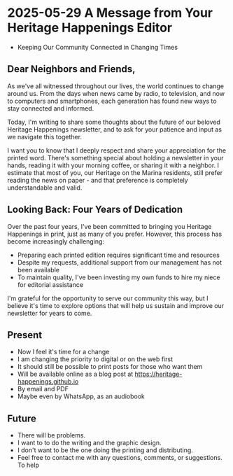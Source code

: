 # 2025-05-29 A Message from Your Heritage Happenings Editor

* Keeping Our Community Connected in Changing Times

## Dear Neighbors and Friends,

As we've all witnessed throughout our lives, the world continues to change around us. From the days when news came by radio, to television, and now to computers and smartphones, each generation has found new ways to stay connected and informed.

Today, I'm writing to share some thoughts about the future of our beloved Heritage Happenings newsletter, and to ask for your patience and input as we navigate this together.

I want you to know that I deeply respect and share your appreciation for the printed word. There's something special about holding a newsletter in your hands, reading it with your morning coffee, or sharing it with a neighbor. I estimate that most of you, our Heritage on the Marina residents, still prefer reading the news on paper - and that preference is completely understandable and valid.

## Looking Back: Four Years of Dedication

Over the past four years, I've been committed to bringing you Heritage Happenings in print, just as many of you prefer. However, this process has become increasingly challenging:

* Preparing each printed edition requires significant time and resources
* Despite my requests, additional support from our management has not been available
* To maintain quality, I've been investing my own funds to hire my niece for editorial assistance

I'm grateful for the opportunity to serve our community this way, but I believe it's time to explore options that will help us sustain and improve our newsletter for years to come.
## Present

* Now I feel it's time for a change
* I am changing the priority to digital or on the web first
* It should still be possible to print posts for those who want them
* Will be available online as a blog post at https://heritage-happenings.github.io
* By email and PDF
* Maybe even by WhatsApp, as an audiobook

## Future

* There will be problems. 
* I want to to do the writing and the graphic design. 
* I don't want to be the one doing the printing and distributing.
* Feel free to contact me with any questions, comments, or suggestions. To help





 

